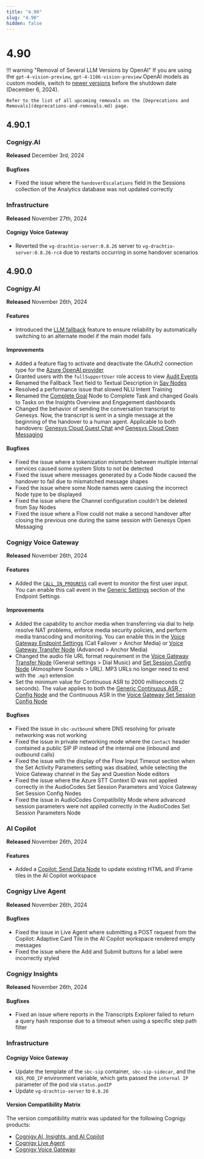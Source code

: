 ```yaml
---
title: "4.90"
slug: "4.90"
hidden: false
---
```


# 4.90

!!! warning "Removal of Several LLM Versions by OpenAI"
    If you are using the `gpt-4-vision-preview`, `gpt-4-1106-vision-preview` OpenAI models as custom models, switch to [newer versions](../ai/empower/llms/model-support-by-feature.md) before the shutdown date (December 6, 2024).

    Refer to the list of all upcoming removals on the [Deprecations and Removals](deprecations-and-removals.md) page.

## 4.90.1

### Cognigy.AI

**Released** December 3rd, 2024

#### Bugfixes

- Fixed the issue where the `handoverEscalations` field in the Sessions collection of the Analytics database was not updated correctly

### Infrastructure

**Released** November 27th, 2024

#### Cognigy Voice Gateway

- Reverted the `vg-drachtio-server:0.8.26` server to `vg-drachtio-server:0.8.26-rc4` due to restarts occurring in some handover scenarios

## 4.90.0

### Cognigy.AI

**Released** November 26th, 2024

#### Features

- Introduced the [LLM fallback](../ai/empower/llms/fallback.md) feature to ensure reliability by automatically switching to an alternate model if the main model fails

#### Improvements

- Added a feature flag to activate and deactivate the OAuth2 connection type for the [Azure OpenAI provider](../ai/empower/llms/providers/microsoft-azure-openai.md)
- Granted users with the `fullSupportUser` role access to view [Audit Events](../ai/administer/access/admin-center/audit-events.md)
- Renamed the Fallback Text field to Textual Description in [Say Nodes](../ai/build/node-reference/basic/say.md)
- Resolved a performance issue that slowed NLU Intent Training
- Renamed the [Complete Goal](../ai/build/node-reference/analytics/complete-task.md) Node to Complete Task and changed Goals to Tasks on the Insights Overview and Engagement dashboards
- Changed the behavior of sending the conversation transcript to Genesys. Now, the transcript is sent in a single message at the beginning of the handover to a human agent. Applicable to both handovers: [Genesys Cloud Guest Chat](../ai/escalate/handover-reference/genesys-cloud-guest-chat.md) and [Genesys Cloud Open Messaging](../ai/escalate/handover-reference/genesys-cloud-open-messaging.md)

#### Bugfixes

- Fixed the issue where a tokenization mismatch between multiple internal services caused some system Slots to not be detected
- Fixed the issue where messages generated by a Code Node caused the handover to fail due to mismatched message shapes
- Fixed the issue where some Node names were causing the incorrect Node type to be displayed
- Fixed the issue where the Channel configuration couldn't be deleted from Say Nodes
- Fixed the issue where a Flow could not make a second handover after closing the previous one during the same session with Genesys Open Messaging

### Cognigy Voice Gateway

**Released** November 26th, 2024

#### Features

- Added the [`CALL_IN_PROGRESS`](../voice-gateway/references/events/CALL_IN_PROGRESS.md) call event to monitor the first user input. You can enable this call event in the [Generic Settings](../ai/deploy/endpoint-reference/voice-gateway.md#generic-settings) section of the Endpoint Settings

#### Improvements

- Added the capability to anchor media when transferring via dial to help resolve NAT problems, enforce media security policies, and perform media transcoding and monitoring. You can enable this in the [Voice Gateway Endpoint Settings](../ai/deploy/endpoint-reference/voice-gateway.md#call-failover) (Call Failover > Anchor Media) or [Voice Gateway Transfer Node](../ai/build/node-reference/voice/voice-gateway/transfer.md#advanced) (Advanced > Anchor Media)
- Changed the audio file URL format requirement in the [Voice Gateway Transfer Node](../ai/build/node-reference/voice/voice-gateway/transfer.md) (General settings > Dial Music) and [Set Session Config Node](../ai/build/node-reference/voice/voice-gateway/parameter-details.md#atmosphere-sounds) (Atmosphere Sounds > URL). MP3 URLs no longer need to end with the `.mp3` extension
- Set the minimum value for Continuous ASR to 2000 milliseconds (2 seconds). The value applies to both the [Generic Continuous ASR - Config Node](../ai/build/node-reference/voice/generic/continuous-asr-config.md) and the Continuous ASR in the [Voice Gateway Set Session Config Node](../ai/build/node-reference/voice/voice-gateway/parameter-details.md#continuous-asr)

#### Bugfixes

- Fixed the issue in `sbc-outbound` where DNS resolving for private networking was not working
- Fixed the issue in private networking mode where the `Contact` header contained a public SIP IP instead of the internal one (inbound and outbound calls)
- Fixed the issue with the display of the Flow Input Timeout section when the Set Activity Parameters setting was disabled, while selecting the Voice Gateway channel in the Say and Question Node editors
- Fixed the issue where the Azure STT Context ID was not applied correctly in the AudioCodes Set Session Parameters and Voice Gateway Set Session Config Nodes
- Fixed the issue in AudioCodes Compatibility Mode where advanced session parameters were not applied correctly in the AudioCodes Set Session Parameters Node

### AI Copilot

**Released** November 26th, 2024

#### Features

- Added a [Copilot: Send Data Node](../ai/build/node-reference/ai-copilot/send-data.md) to update existing HTML and IFrame tiles in the AI Copilot workspace

### Cognigy Live Agent

**Released** November 26th, 2024

#### Bugfixes

- Fixed the issue in Live Agent where submitting a POST request from the Copilot: Adaptive Card Tile in the AI Copilot workspace rendered empty messages
- Fixed the issue where the Add and Submit buttons for a label were incorrectly styled

### Cognigy Insights

**Released** November 26th, 2024

#### Bugfixes

- Fixed an issue where reports in the Transcripts Explorer failed to return a query hash response due to a timeout when using a specific step path filter

### Infrastructure

#### Cognigy Voice Gateway

- Update the template of the `sbc-sip` container,` sbc-sip-sidecar`, and the `K8S_POD_IP` environment variable, which gets passed the `internal IP` parameter of the pod via `status.podIP`
- Update `vg-drachtio-server` to `0.8.26`

#### Version Compatibility Matrix

The version compatibility matrix was updated for the following Cognigy products:

- [Cognigy.AI, Insights, and AI Copilot](../ai/installation/version-compatibility-matrix.md)
- [Cognigy Live Agent](../live-agent/installation/deployment/version-compatibility-matrix.md)
- [Cognigy Voice Gateway](../voice-gateway/installation/version-compatibility-matrix.md)